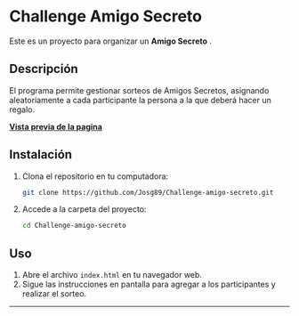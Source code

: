 # Challenge Amigo Secreto 

Este es un proyecto para organizar un **Amigo Secreto** .  

##  Descripción  

El programa permite gestionar sorteos de Amigos Secretos, asignando aleatoriamente a cada participante la persona a la que deberá hacer un regalo.  

**[Vista previa de la pagina](https://josg89.github.io/Challenge-amigo-secreto/)**  
 
##  Instalación  

1. Clona el repositorio en tu computadora:  
   ```bash
   git clone https://github.com/Josg89/Challenge-amigo-secreto.git
   ```
2. Accede a la carpeta del proyecto:  
   ```bash
   cd Challenge-amigo-secreto
   ```

##  Uso  

1. Abre el archivo `index.html` en tu navegador web.  
2. Sigue las instrucciones en pantalla para agregar a los participantes y realizar el sorteo.  
---

